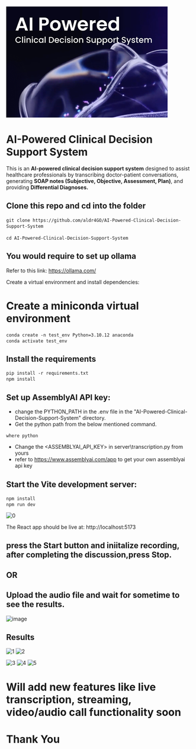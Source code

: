 <!--META
{
  "title": "AI Powered Clinical Decision Support System",
  "desc_portfolio": "Integrated AI models for speech-to-text and text analysis, generating diagnosis faster, ensuring real-time feedback for doctors",
  "category": "FullStack"
}
META-->

![thumbnail.png](https://github.com/aldr4GO/AI-Powered-Clinical-Decision-Support-System/blob/main/thumbnail.png)

# AI-Powered Clinical Decision Support System
This is an **AI-powered clinical decision support system** designed to assist healthcare professionals by transcribing doctor-patient conversations, generating **SOAP notes (Subjective, Objective, Assessment, Plan)**, and providing **Differential Diagnoses.**

## Clone this repo and cd into the folder
```
git clone https://github.com/aldr4GO/AI-Powered-Clinical-Decision-Support-System

cd AI-Powered-Clinical-Decision-Support-System
```
## You would require to set up ollama
Refer to this link: https://ollama.com/

Create a virtual environment and install dependencies:
# Create a miniconda virtual environment
```
conda create -n test_env Python=3.10.12 anaconda
conda activate test_env
```

## Install the requirements
```
pip install -r requirements.txt
npm install
```
## Set up AssemblyAI API key:
- change the PYTHON_PATH in the .env file in the "AI-Powered-Clinical-Decision-Support-System" directory.
-	Get the python path from the below mentioned command.
```
where python

```
-	Change the <ASSEMBLYAI_API_KEY> in server\transcription.py from yours
-	refer to https://www.assemblyai.com/app to get your own assemblyai api key
## Start the Vite development server:
```
npm install
npm run dev
```
![0](https://github.com/user-attachments/assets/604c72af-087d-47f4-bffb-7b704ede86ee)


The React app should be live at: http://localhost:5173
## press the Start button and iniitalize recording, after completing the discussion,press Stop.
## OR
## Upload the audio file and wait for sometime to see the results.
![image](https://github.com/user-attachments/assets/f1e6c15f-1153-4107-8006-d571fb06b247)

## Results
![1](https://github.com/user-attachments/assets/a1add57b-ddf6-441b-b591-eec8da86dc87)
![2](https://github.com/user-attachments/assets/32a94e34-11bf-4c47-9dce-fad399bb4fcc)

![3](https://github.com/user-attachments/assets/4a2fe2ed-1c1b-48aa-8267-c9eb7c08bbf9)
![4](https://github.com/user-attachments/assets/b37b9ca7-9d68-450f-8d19-4916b8bd3efa)
![5](https://github.com/user-attachments/assets/2264a442-159d-47ff-9a08-e1b79ab4e1ad)

# Will add new features like live transcription, streaming, video/audio call functionality soon
# Thank You
